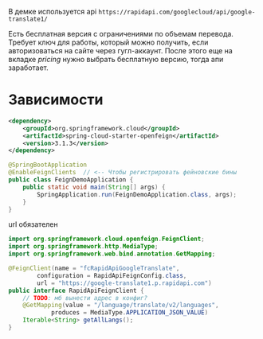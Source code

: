 В демке используется api `https://rapidapi.com/googlecloud/api/google-translate1/`

Есть бесплатная версия с ограничениями по объемам перевода. Требует ключ для работы, который можно получить, если авторизоваться на сайте через гугл-аккаунт. После этого еще на вкладке *pricing* нужно выбрать бесплатную версию, тогда апи заработает.

# Зависимости

```xml
<dependency>
    <groupId>org.springframework.cloud</groupId>
    <artifactId>spring-cloud-starter-openfeign</artifactId>
    <version>3.1.3</version>
</dependency>
```



```java
@SpringBootApplication
@EnableFeignClients  // <-- Чтобы регистрировать фейновские бины
public class FeignDemoApplication {
	public static void main(String[] args) {
		SpringApplication.run(FeignDemoApplication.class, args);
	}
}
```





url обязателен

```java
import org.springframework.cloud.openfeign.FeignClient;
import org.springframework.http.MediaType;
import org.springframework.web.bind.annotation.GetMapping;

@FeignClient(name = "fcRapidApiGoogleTranslate",
        configuration = RapidApiFeignConfig.class,
        url = "https://google-translate1.p.rapidapi.com")
public interface RapidApiFeignClient {
    // TODO: мб вынести адрес в конфиг?
    @GetMapping(value = "/language/translate/v2/languages",
            produces = MediaType.APPLICATION_JSON_VALUE)
    Iterable<String> getAllLangs();
}
```

